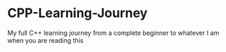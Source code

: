 # CPP-Learning-Journey
My full C++ learning journey from a complete beginner to whatever I am when you are reading this
